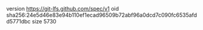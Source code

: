 version https://git-lfs.github.com/spec/v1
oid sha256:24e5d46e83e94b110ef1ecad96509b72abf96a0dcd7c090fc6535afdd5771dbc
size 5730
